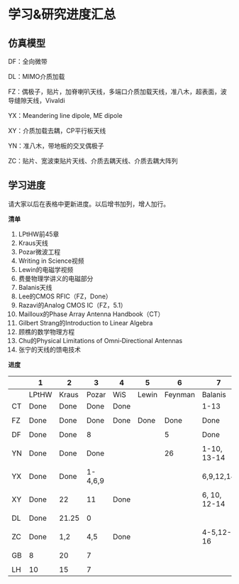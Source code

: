 # 学习&研究进度汇总

## 仿真模型

DF：全向微带

DL：MIMO介质加载

FZ：偶极子，贴片，加脊喇叭天线，多端口介质加载天线，准八木，超表面，波导缝隙天线，Vivaldi

YX：Meandering line dipole, ME dipole

XY：介质加载去耦，CP平行板天线

YN：准八木，带地板的交叉偶极子

ZC：贴片、宽波束贴片天线、介质去耦天线、介质去耦大阵列

## 学习进度

请大家以后在表格中更新进度。以后增书加列，增人加行。

**清单**

1. LPtHW前45章
2. Kraus天线
3. Pozar微波工程
4. Writing in Science视频
5. Lewin的电磁学视频
6. 费曼物理学讲义的电磁部分
7. Balanis天线
8. Lee的CMOS RFIC（FZ，Done）
9. Razavi的Analog CMOS IC（FZ，5.1）
10. Mailloux的Phase Array Antenna Handbook（CT）
11. Gilbert Strang的Introduction to Linear Algebra
12. 顾樵的数学物理方程
13. Chu的Physical Limitations of Omni‐Directional Antennas
14. 张宁的天线的馈电技术

**进度**

|      | 1     | 2     | 3       | 4    | 5     | 6       | 7            | 10       | 11     | 12   | 13   | 14    |
| ---- | ----- | ----- | ------- | ---- | ----- | ------- | ------------ | -------- | ------ | ---- | ---- | ----- |
|      | LPtHW | Kraus | Pozar   | WiS  | Lewin | Feynman | Balanis      | Mailloux | Strang | Gu   | Chu  | Zhang |
| CT   | Done  | Done  | Done    | Done |       |         | 1-13         | 1-6      |        |      |      |       |
|      |       |       |         |      |       |         |              |          |        |      |      |       |
| FZ   | Done  | Done  | Done    | Done | Done  | Done    | Done         |          | 32     | Done | 0.5  |       |
|      |       |       |         |      |       |         |              |          |        |      |      |       |
| DF   | Done  | Done  | 8       |      |       | 5       | Done         |          |        |      |      |       |
|      |       |       |         |      |       |         |              |          |        |      |      |       |
| YN   | Done  | Done  | Done    |      |       | 26      | 1-10, 13-14  |          |        |      |      |       |
|      |       |       |         |      |       |         |              |          |        |      |      |       |
| YX   | Done  | Done  | 1-4,6,9 |      |       |         | 6,9,12,14    |          |        |      |      |       |
|      |       |       |         |      |       |         |              |          |        |      |      |       |
| XY   | Done  | 22    | 11      | Done |       |         | 6, 10, 12-14 |          |        |      |      |       |
|      |       |       |         |      |       |         |              |          |        |      |      |       |
| DL   | Done  | 21.25 | 0       |      |       |         |              |          |        |      |      |       |
|      |       |       |         |      |       |         |              |          |        |      |      |       |
| ZC   | Done  | 1,2   | 4,5     | Done |       |         | 4-5,12-16    |          |        |      |      | 3     |
|      |       |       |         |      |       |         |              |          |        |      |      |       |
| GB   | 8     | 20    | 7       |      |       |         |              |          |        |      |      |       |
|      |       |       |         |      |       |         |              |          |        |      |      |       |
| LH   | 10    | 15    | 7       |      |       |         |              |          |        |      |      |       |